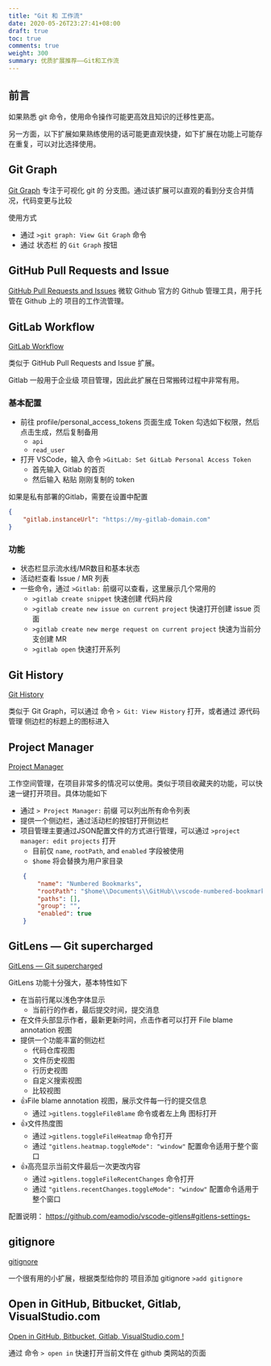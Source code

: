```yaml
---
title: "Git 和 工作流"
date: 2020-05-26T23:27:41+08:00
draft: true
toc: true
comments: true
weight: 300
summary: 优质扩展推荐——Git和工作流
---
```


## 前言

如果熟悉 git 命令，使用命令操作可能更高效且知识的迁移性更高。

另一方面，以下扩展如果熟练使用的话可能更直观快捷，如下扩展在功能上可能存在重复，可以对比选择使用。

## Git Graph

[Git Graph](https://marketplace.visualstudio.com/items?itemName=mhutchie.git-graph) 专注于可视化 git 的 分支图。通过该扩展可以直观的看到分支合并情况，代码变更与比较

使用方式

* 通过 `>git graph: View Git Graph` 命令
* 通过 状态栏 的 `Git Graph` 按钮

## GitHub Pull Requests and Issue

[GitHub Pull Requests and Issues](https://marketplace.visualstudio.com/items?itemName=GitHub.vscode-pull-request-github) 微软 Github 官方的 Github 管理工具，用于托管在 Github 上的 项目的工作流管理。

## GitLab Workflow

[GitLab Workflow](https://marketplace.visualstudio.com/items?itemName=fatihacet.gitlab-workflow)

类似于 GitHub Pull Requests and Issue 扩展。

Gitlab 一般用于企业级 项目管理，因此此扩展在日常搬砖过程中非常有用。

### 基本配置

* 前往 profile/personal_access_tokens 页面生成 Token 勾选如下权限，然后点击生成，然后复制备用
    * `api`
    * `read_user`
* 打开 VSCode，输入 命令 `>GitLab: Set GitLab Personal Access Token`
    * 首先输入 Gitlab 的首页
    * 然后输入 粘贴 刚刚复制的 token

如果是私有部署的Gitlab，需要在设置中配置

```json
{
    "gitlab.instanceUrl": "https://my-gitlab-domain.com"
}
```

### 功能

* 状态栏显示流水线/MR数目和基本状态
* 活动栏查看 Issue / MR 列表
* 一些命令，通过 `>Gitlab:` 前缀可以查看，这里展示几个常用的
    * `>gitlab create snippet` 快速创建 代码片段
    * `>gitlab create new issue on current project` 快速打开创建 issue 页面
    * `>gitlab create new merge request on current project` 快速为当前分支创建 MR
    * `>gitlab open` 快速打开系列

## Git History

[Git History](https://marketplace.visualstudio.com/items?itemName=donjayamanne.githistory)

类似于 Git Graph，可以通过 命令 `> Git: View History` 打开，或者通过 源代码管理 侧边栏的标题上的图标进入

## Project Manager

[Project Manager](https://marketplace.visualstudio.com/items?itemName=alefragnani.project-manager)

工作空间管理，在项目非常多的情况可以使用。类似于项目收藏夹的功能，可以快速一键打开项目。具体功能如下

* 通过 `> Project Manager:` 前缀 可以列出所有命令列表
* 提供一个侧边栏，通过活动栏的按钮打开侧边栏
* 项目管理主要通过JSON配置文件的方式进行管理，可以通过 `>project manager: edit projects` 打开
    * 目前仅 `name`, `rootPath`, and `enabled` 字段被使用
    * `$home` 将会替换为用户家目录

```json
    {
        "name": "Numbered Bookmarks",
        "rootPath": "$home\\Documents\\GitHub\\vscode-numbered-bookmarks",
        "paths": [],
        "group": "",
        "enabled": true
    }
```

## GitLens — Git supercharged

[GitLens — Git supercharged](https://marketplace.visualstudio.com/items?itemName=eamodio.gitlens)

GitLens 功能十分强大，基本特性如下

* 在当前行尾以浅色字体显示
    * 当前行的作者，最后提交时间，提交消息
* 在文件头部显示作者，最新更新时间，点击作者可以打开 File blame annotation 视图
* 提供一个功能丰富的侧边栏
    * 代码仓库视图
    * 文件历史视图
    * 行历史视图
    * 自定义搜索视图
    * 比较视图
* 👍File blame annotation 视图，展示文件每一行的提交信息
    * 通过 `>gitlens.toggleFileBlame` 命令或者左上角 图标打开
* 👍文件热度图
    * 通过 `>gitlens.toggleFileHeatmap` 命令打开
    * 通过 `"gitlens.heatmap.toggleMode": "window"` 配置命令适用于整个窗口
* 👍高亮显示当前文件最后一次更改内容
    * 通过 `>gitlens.toggleFileRecentChanges` 命令打开
    * 通过 `"gitlens.recentChanges.toggleMode": "window"` 配置命令适用于整个窗口

配置说明： https://github.com/eamodio/vscode-gitlens#gitlens-settings-

## gitignore

[gitignore](https://marketplace.visualstudio.com/items?itemName=codezombiech.gitignore)

一个很有用的小扩展，根据类型给你的 项目添加 gitignore `>add gitignore`

## Open in GitHub, Bitbucket, Gitlab, VisualStudio.com

[Open in GitHub, Bitbucket, Gitlab, VisualStudio.com !](https://marketplace.visualstudio.com/items?itemName=ziyasal.vscode-open-in-github)

通过 命令 `> open in` 快速打开当前文件在 github 类网站的页面
